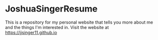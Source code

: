 # JoshuaSingerResume
This is a repository for my personal website that tells you more about me and the things I'm interested in.
Visit the website at https://jjsinger11.github.io
